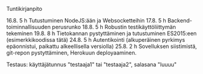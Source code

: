 Tuntikirjanpito

16.8. 5 h Tutustuminen NodeJS:ään ja Websocketteihin
17.8. 5 h Backend-toiminnallisuuden perusrunko 
18.8. 5 h Robustin testikäyttöliittymän tekeminen 
19.8. 8 h Tietokannan pystyttäminen ja tutustuminen ES2015:een (esimerkkikoodissa tätä)
24.8. 5 h Autentikointi (alkuperäinen pyrkimys epäonnistui, paikattu alkeellisella versiolla)
25.8. 2 h Sovelluksen siistimistä, git-repon pystyttäminen, Herokuun deployaaminen.

Testaus: käyttäjätunnus "testaaja1" tai "testaaja2", salasana "luuuu"
